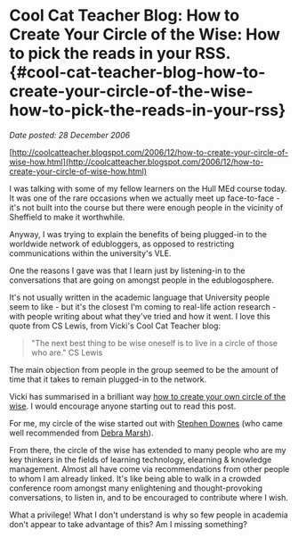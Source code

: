 # Cool Cat Teacher Blog: How to Create Your Circle of the Wise: How to pick the reads in your RSS. {#cool-cat-teacher-blog-how-to-create-your-circle-of-the-wise-how-to-pick-the-reads-in-your-rss}

_Date posted: 28 December 2006_

[http://coolcatteacher.blogspot.com/2006/12/how-to-create-your-circle-of-wise-how.html](http://coolcatteacher.blogspot.com/2006/12/how-to-create-your-circle-of-wise-how.html)

I was talking with some of my fellow learners on the Hull MEd course today. It was one of the rare occasions when we actually meet up face-to-face - it's not built into the course but there were enough people in the vicinity of Sheffield to make it worthwhile.

Anyway, I was trying to explain the benefits of being plugged-in to the worldwide network of edubloggers, as opposed to restricting communications within the university's VLE.

One the reasons I gave was that I learn just by listening-in to the conversations that are going on amongst people in the edublogosphere.

It's not usually written in the academic language that University people seem to like - but it's the closest I'm coming to real-life action research - with people writing about what they've tried and how it went. I love this quote from CS Lewis, from Vicki's Cool Cat Teacher blog:

> "The next best thing to be wise oneself is to live in a circle of those who are." CS Lewis

The main objection from people in the group seemed to be the amount of time that it takes to remain plugged-in to the network.

Vicki has summarised in a brilliant way [how to create your own circle of the wise](http://coolcatteacher.blogspot.com/2006/12/how-to-create-your-circle-of-wise-how.html). I would encourage anyone starting out to read this post.

For me, my circle of the wise started out with [Stephen Downes](http://www.downes.ca/) (who came well recommended from [Debra Marsh](http://www.hull.ac.uk/ces/courses/DebraMarsh.html)).

From there, the circle of the wise has extended to many people who are my key thinkers in the fields of learning technology, elearning & knowledge management. Almost all have come via recommendations from other people to whom I am already linked. It's like being able to walk in a crowded conference room amongst many enlightening and thought-provoking conversations, to listen in, and to be encouraged to contribute where I wish.

What a privilege! What I don't understand is why so few people in academia don't appear to take advantage of this? Am I missing something?